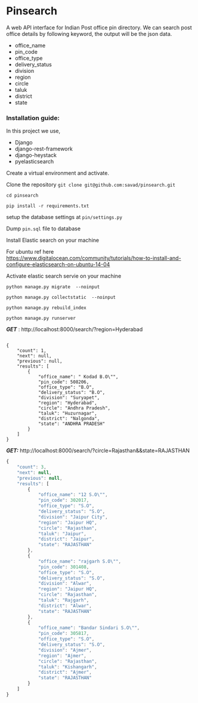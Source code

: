 # Pinsearch
A web API interface for Indian Post office pin directory. We can search post office details by following keyword, the output will be the json data.
* office_name
* pin_code
* office_type
* delivery_status
* division
* region
* circle
* taluk
* district
* state

### Installation guide:

In this project we use,

* Django
* django-rest-framework
* django-heystack
* pyelasticsearch

Create a virtual environment and activate.

Clone the repository
`git clone git@github.com:savad/pinsearch.git`

`cd pinsearch`

`pip install -r requirements.txt`

setup the database settings at `pin/settings.py`

Dump `pin.sql` file to database

Install Elastic search on your machine

For ubuntu ref here https://www.digitalocean.com/community/tutorials/how-to-install-and-configure-elasticsearch-on-ubuntu-14-04

Activate elastic search servie on your machine

`python manage.py migrate  --noinput`

`python manage.py collectstatic  --noinput`

`python manage.py rebuild_index`

`python manage.py runserver`



***GET*** : http://localhost:8000/search/?region=Hyderabad

```javascipt

{
    "count": 1,
    "next": null,
    "previous": null,
    "results": [
        {
            "office_name": " Kodad B.O\"",
            "pin_code": 508206,
            "office_type": "B.O",
            "delivery_status": "B.O",
            "division": "Suryapet",
            "region": "Hyderabad",
            "circle": "Andhra Pradesh",
            "taluk": "Huzurnagar",
            "district": "Nalgonda",
            "state": "ANDHRA PRADESH"
        }
    ]
}
```


***GET:*** http://localhost:8000/search/?circle=Rajasthan&&state=RAJASTHAN
```javascript
{
    "count": 3,
    "next": null,
    "previous": null,
    "results": [
        {
            "office_name": "12 S.O\"",
            "pin_code": 302017,
            "office_type": "S.O",
            "delivery_status": "S.O",
            "division": "Jaipur City",
            "region": "Jaipur HQ",
            "circle": "Rajasthan",
            "taluk": "Jaipur",
            "district": "Jaipur",
            "state": "RAJASTHAN"
        },
        {
            "office_name": "rajgarh S.O\"",
            "pin_code": 301408,
            "office_type": "S.O",
            "delivery_status": "S.O",
            "division": "Alwar",
            "region": "Jaipur HQ",
            "circle": "Rajasthan",
            "taluk": "Rajgarh",
            "district": "Alwar",
            "state": "RAJASTHAN"
        },
        {
            "office_name": "Bandar Sindari S.O\"",
            "pin_code": 305817,
            "office_type": "S.O",
            "delivery_status": "S.O",
            "division": "Ajmer",
            "region": "Ajmer",
            "circle": "Rajasthan",
            "taluk": "Kishangarh",
            "district": "Ajmer",
            "state": "RAJASTHAN"
        }
    ]
}
```

